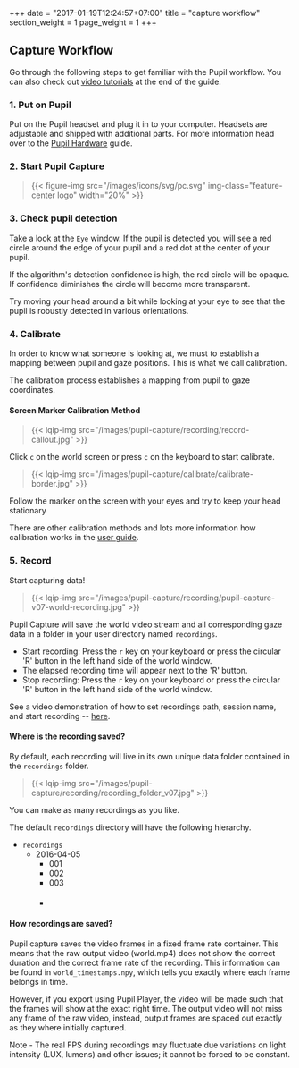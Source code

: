+++
date = "2017-01-19T12:24:57+07:00"
title = "capture workflow"
section_weight = 1
page_weight = 1
+++

## Capture Workflow


Go through the following steps to get familiar with the Pupil workflow. You can also check out [video tutorials](#walkthrough-videos) at the end of the guide. 


### 1. Put on Pupil
Put on the Pupil headset and plug it in to your computer. Headsets are adjustable and shipped with additional parts. For more information head over to the [Pupil Hardware](#pupil-hardware "pupil hardware") guide.

### 2. Start Pupil Capture

> {{< figure-img src="/images/icons/svg/pc.svg" img-class="feature-center logo" width="20%" >}}

<!-- 
### 3. Intro to the UI
Below are the two main windows we will interface with throughout the application.

**World Window**
Let's get familiar with the `World` window.

<p align="center">
  <img src="https://raw.githubusercontent.com/wiki/pupil-labs/pupil/media/basic-workflow/world-callout.png" width="80%">
</p>

The `World` window is the main control center for `Pupil Capture`. It  displays a real-time video feed of your field of view (FOV), camera controls for the world view, controls for plugins like calibration, recording, streaming, and more.

  1. **Graphs** - this area contains performance graphs. You can monitor `CPU` and `FPS` as well as the `Confidence` of the pupil detection algorithm.  
  1. **Sidebar** - The main GUI for the `World` window is a sidebar. Click the `<|` icons to expand sidebar and sub-menus and  `|||` to collapse. The sidebar is scrollable. Plugins will launch new sub-menus in the sidebar.
  1. **Gaze dot** - the red dot shows where you are looking within the `world` FOV.
  1. **Hot keys** - this area contains clickable buttons for plugins. Letters correspond to keyboard shortcuts. Example: press the `C` key to start calibrating or press the `R` key to start/stop recording.

Let's take a closer look at the `General` sub-menu.

<p align="center">
  <img src="https://raw.githubusercontent.com/wiki/pupil-labs/pupil/media/basic-workflow/world-sidebar-callout.png" width="40%">
</p>

1. **Detection and mapping mode** - you can select `2d` or `3d` detection and mapping mode. We recommend 3d mode for almost all use cases.
1. **Detect eye0** and **Detect eye1** - these toggled buttons launch and stop eye processes in a new `Eye` window. All settings you make will be saved for the next time `Pupil Capture` is opened.
1. **Open plugin** - select a plugin from the drop down list. A plugin sub-menu will be added to the GUI with (optional) hot key. You can make your own plugins. Read more about that [here](#plugin-guide).



**Eye Window**

The `Eye` window displays a real-time video of your eye. You will primarily use the `Eye` window GUI to configure pupil detection algorithm parameters and eye camera settings.  

<img src="https://raw.githubusercontent.com/wiki/pupil-labs/pupil/media/basic-workflow/eye-callout.png" width="100%">

1. **Graph** - this area contains performance graphs. You can monitor `CPU` and `FPS`.
1. **Sidebar** - the main GUI for the `World` window is a sidebar. Click the `<|` icons to expand sidebar and sub-menus and  `|||` to collapse. The sidebar is scrollable. Plugins will launch new sub-menus in the sidebar.
1. **Pupil diameter** - Red circles are visualizations of `pupil min` and `pupil max` diameter. The Green circle is a visualization of the current apparent pupil diameter. Blue number in the center is the current apparent pupil diameter in pixels.

 -->

### 3. Check pupil detection
Take a look at the `Eye` window. If the pupil is detected you will see a red circle around the edge of your pupil and a red dot at the center of your pupil.

If the algorithm's detection confidence is high, the red circle will be opaque. If confidence diminishes the circle will become more transparent.

Try moving your head around a bit while looking at your eye to see that the pupil is robustly detected in various orientations.

<!--  
**Eye image mode**

There are three modes that you can select from the `General` menu: Camera Image, Region of Interest (ROI), and Algorithm. Here we will discuss Camera Image and Algorithm view mode.

<table>
<tr>
  <th><p align='center'>Camera Image</p></th>
  <th><p align='center'>Algorithm
</tr>
  <tr>
    <td width="50%">
    <img src="https://raw.githubusercontent.com/wiki/pupil-labs/pupil/media/basic-workflow/pupil-hardware/pupil-detection/pupil-camimage2.png" width="100%">
    </td>
    <td width="50%">
    <img src="https://raw.githubusercontent.com/wiki/pupil-labs/pupil/media/basic-workflow/pupil-hardware/pupil-detection/pupil-algorithm.png" width="100%">
    </td>
  </tr>
  <tr>
    <td valign='top'>
    <small>Raw eye camera image. This uses the least amount of CPU power. Red ellipse and red dot are visualizations of the pupil detection algorithm.</small>
    </td>
    <td valign='top'>
    <small>Algorithm mode shows a visualization of the pupil detection algorithm parameters on top of the eye video stream.</p></small>
    </td>
  </tr>
</table>

**Pupil detection algorithm settings**
Switch to `Algorithm` mode so that you can see a visualization of the pupil algorithm parameters set in the GUI.

<table>
  <p align="center"></p>
  <tr>
    <td><img src="https://raw.githubusercontent.com/wiki/pupil-labs/pupil/media/basic-workflow/pupil-capture/eye-ui/pupil-detect-algor.png" width="100%"></td>
    <td><img src="https://raw.githubusercontent.com/wiki/pupil-labs/pupil/media/basic-workflow/pupil-hardware/pupil-detection/pupil-algorithm.png" width="100%"></td>
  </tr>
</table>

* In the `General` menu in the sidebar, switch the `Mode` to `Algorithm`
  * Scroll down to the `Pupil Detector 2D` submenu
  * Adjust `Pupil min` and `Pupil max` sliders.
  * Red circles in the bottom left visualize `Pupil min` and `Pupil max` values.
  * The green circle and value displayed at the center of the circles is the current pupil diameter. Make sure the green circle is within the two red circles.

<aside class="notice">
See <a href="#pupil-capture">Pupil Capture</a> for more details about pupil detector settings and advanced options.
</aside>

-->


### 4. Calibrate
In order to know what someone is looking at, we must to establish a mapping between pupil and gaze positions. This is what we call calibration.

The calibration process establishes a mapping from pupil to gaze coordinates. 

#### Screen Marker Calibration Method

> {{< lqip-img src="/images/pupil-capture/recording/record-callout.jpg" >}}

Click `c` on the world screen or press `c` on the keyboard to start calibrate.

> {{< lqip-img src="/images/pupil-capture/calibrate/calibrate-border.jpg" >}}

Follow the marker on the screen with your eyes and try to keep your head stationary

There are other calibration methods and lots more information how calibration works in the [user guide](#calibration "calibration").

### 5. Record

Start capturing data!

> {{< lqip-img src="/images/pupil-capture/recording/pupil-capture-v07-world-recording.jpg" >}}

Pupil Capture will save the world video stream and all corresponding gaze data in a folder in your user directory named 
`recordings`.

* Start recording: Press the `r` key on your keyboard or press the circular 'R' button in the left hand side of the world window.
* The elapsed recording time will appear next to the 'R' button.
* Stop recording: Press the `r` key on your keyboard or press the circular 'R' button in the left hand side of the world window.

See a video demonstration of how to set recordings path, session name, and start recording -- [here](http://youtu.be/VzIXFUqv99s).

#### Where is the recording saved?

By default, each recording will live in its own unique data folder contained in the `recordings` folder.

> {{< lqip-img src="/images/pupil-capture/recording/recording_folder_v07.jpg" >}}

You can make as many recordings as you like. 

The default `recordings` directory will have the following hierarchy.

* `recordings`
  * 2016-04-05
    * 001
    * 002
    * 003
    * ####

#### How recordings are saved?

Pupil capture saves the video frames in a fixed frame rate container. This means that the raw output video (world.mp4) does not show the correct duration and the correct frame rate of the recording. This information can be found in `world_timestamps.npy`, which tells you exactly where each frame belongs in time.

However, if you export using Pupil Player, the video will be made such that the frames will show at the exact right time. The output video will not miss any frame of the raw video, instead, output frames are spaced out exactly as they where initially captured.

<aside class="notice">
Note - The real FPS during recordings may fluctuate due variations on light intensity (LUX, lumens) and other issues; it cannot be forced to be constant.
</aside>